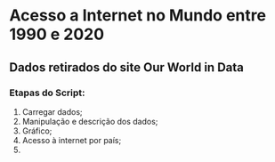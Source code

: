 # Acesso a Internet no Mundo entre 1990 e 2020

## Dados retirados do site Our World in Data

### Etapas do Script:

1. Carregar dados;
2. Manipulação e descrição dos dados;
3. Gráfico;
4. Acesso à internet por país;
5. 
